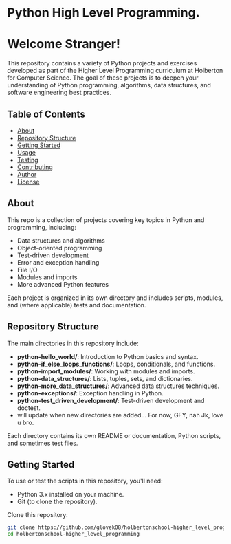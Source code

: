 # Python High Level Programming.

# Welcome Stranger! 
This repository contains a variety of Python projects and exercises developed as part of the Higher Level Programming curriculum at Holberton for Computer Science. The goal of these projects is to deepen your understanding of Python programming, algorithms, data structures, and software engineering best practices.

## Table of Contents

- [About](#about)
- [Repository Structure](#repository-structure)
- [Getting Started](#getting-started)
- [Usage](#usage)
- [Testing](#testing)
- [Contributing](#contributing)
- [Author](#author)
- [License](#license)

## About

This repo is a collection of projects covering key topics in Python and programming, including:
- Data structures and algorithms
- Object-oriented programming
- Test-driven development
- Error and exception handling
- File I/O
- Modules and imports
- More advanced Python features

Each project is organized in its own directory and includes scripts, modules, and (where applicable) tests and documentation.

## Repository Structure

The main directories in this repository include:

- **python-hello_world/**: Introduction to Python basics and syntax.
- **python-if_else_loops_functions/**: Loops, conditionals, and functions.
- **python-import_modules/**: Working with modules and imports.
- **python-data_structures/**: Lists, tuples, sets, and dictionaries.
- **python-more_data_structures/**: Advanced data structures techniques.
- **python-exceptions/**: Exception handling in Python.
- **python-test_driven_development/**: Test-driven development and doctest.
- will update when new directories are added... For now, GFY, nah Jk, love u bro. 

Each directory contains its own README or documentation, Python scripts, and sometimes test files.

## Getting Started

To use or test the scripts in this repository, you'll need:

- Python 3.x installed on your machine.
- Git (to clone the repository).

Clone this repository:

```bash
git clone https://github.com/glovek08/holbertonschool-higher_level_programming.git
cd holbertonschool-higher_level_programming 